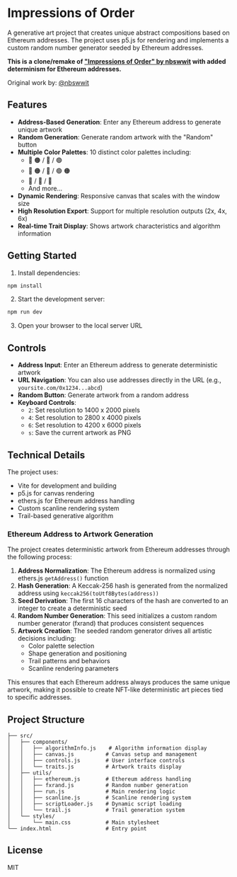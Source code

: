 # Impressions of Order

A generative art project that creates unique abstract compositions based on Ethereum addresses. The project uses p5.js for rendering and implements a custom random number generator seeded by Ethereum addresses.

**This is a clone/remake of ["Impressions of Order" by nbswwit](https://www.fxhash.xyz/article/impressions-of-order) with added determinism for Ethereum addresses.** 

Original work by: [@nbswwit](https://x.com/nbswwit)

## Features

- **Address-Based Generation**: Enter any Ethereum address to generate unique artwork
- **Random Generation**: Generate random artwork with the "Random" button
- **Multiple Color Palettes**: 10 distinct color palettes including:
  - 🔴 🟠 / 🔵 / 🟢
  - 🔴 🟠 / 🔵 / 🟢 🟠
  - 🔵 / 🔵 / 🔴
  - And more...
- **Dynamic Rendering**: Responsive canvas that scales with the window size
- **High Resolution Export**: Support for multiple resolution outputs (2x, 4x, 6x)
- **Real-time Trait Display**: Shows artwork characteristics and algorithm information

## Getting Started

1. Install dependencies:
```bash
npm install
```

2. Start the development server:
```bash
npm run dev
```

3. Open your browser to the local server URL

## Controls

- **Address Input**: Enter an Ethereum address to generate deterministic artwork
- **URL Navigation**: You can also use addresses directly in the URL (e.g., `yoursite.com/0x1234...abcd`)
- **Random Button**: Generate artwork from a random address
- **Keyboard Controls**:
  - `2`: Set resolution to 1400 x 2000 pixels
  - `4`: Set resolution to 2800 x 4000 pixels
  - `6`: Set resolution to 4200 x 6000 pixels
  - `s`: Save the current artwork as PNG

## Technical Details

The project uses:
- Vite for development and building
- p5.js for canvas rendering
- ethers.js for Ethereum address handling
- Custom scanline rendering system
- Trail-based generative algorithm

### Ethereum Address to Artwork Generation

The project creates deterministic artwork from Ethereum addresses through the following process:

1. **Address Normalization**: The Ethereum address is normalized using ethers.js `getAddress()` function
2. **Hash Generation**: A Keccak-256 hash is generated from the normalized address using `keccak256(toUtf8Bytes(address))`
3. **Seed Derivation**: The first 16 characters of the hash are converted to an integer to create a deterministic seed
4. **Random Number Generation**: This seed initializes a custom random number generator (fxrand) that produces consistent sequences
5. **Artwork Creation**: The seeded random generator drives all artistic decisions including:
   - Color palette selection
   - Shape generation and positioning
   - Trail patterns and behaviors
   - Scanline rendering parameters

This ensures that each Ethereum address always produces the same unique artwork, making it possible to create NFT-like deterministic art pieces tied to specific addresses.

## Project Structure

```
├── src/
│   ├── components/
│   │   ├── algorithmInfo.js    # Algorithm information display
│   │   ├── canvas.js          # Canvas setup and management
│   │   ├── controls.js        # User interface controls
│   │   └── traits.js          # Artwork traits display
│   ├── utils/
│   │   ├── ethereum.js        # Ethereum address handling
│   │   ├── fxrand.js          # Random number generation
│   │   ├── run.js             # Main rendering logic
│   │   ├── scanline.js        # Scanline rendering system
│   │   ├── scriptLoader.js    # Dynamic script loading
│   │   └── trail.js           # Trail generation system
│   └── styles/
│       └── main.css           # Main stylesheet
└── index.html                 # Entry point
```

## License

MIT